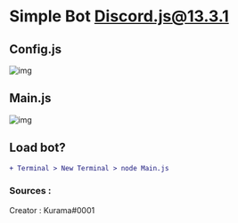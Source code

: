 # Simple Bot Discord.js@13.3.1

## Config.js
![img](https://cdn.discordapp.com/attachments/918272905442369536/920730819553792070/unknown.png)

## Main.js
![img](https://cdn.discordapp.com/attachments/918272905442369536/920730978744401980/unknown.png)

## Load bot?
```diff
+ Terminal > New Terminal > node Main.js
```

### Sources :
Creator : Kurama#0001 